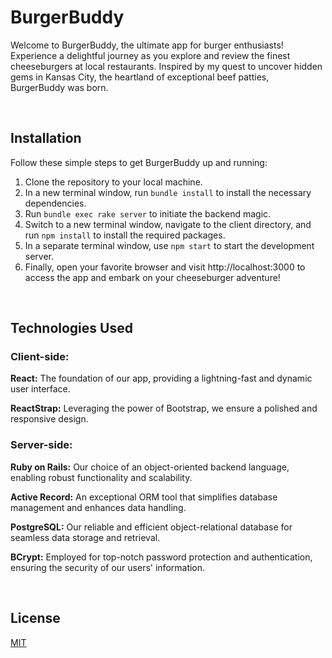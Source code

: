 # BurgerBuddy

Welcome to BurgerBuddy, the ultimate app for burger enthusiasts! Experience a delightful journey as you explore and review the finest cheeseburgers at local restaurants. Inspired by my quest to uncover hidden gems in Kansas City, the heartland of exceptional beef patties, BurgerBuddy was born.

&nbsp;

## Installation

Follow these simple steps to get BurgerBuddy up and running:

1. Clone the repository to your local machine.
2. In a new terminal window, run `bundle install` to install the necessary dependencies.
3. Run `bundle exec rake server` to initiate the backend magic.
4. Switch to a new terminal window, navigate to the client directory, and run `npm install` to install the required packages.
5. In a separate terminal window, use `npm start` to start the development server.
6. Finally, open your favorite browser and visit http://localhost:3000 to access the app and embark on your cheeseburger adventure!

&nbsp;

## Technologies Used 
### Client-side:

**React:** The foundation of our app, providing a lightning-fast and dynamic user interface.

**ReactStrap:** Leveraging the power of Bootstrap, we ensure a polished and responsive design.

### Server-side:

**Ruby on Rails:** Our choice of an object-oriented backend language, enabling robust functionality and scalability.

**Active Record:** An exceptional ORM tool that simplifies database management and enhances data handling.

**PostgreSQL:** Our reliable and efficient object-relational database for seamless data storage and retrieval.

**BCrypt:** Employed for top-notch password protection and authentication, ensuring the security of our users' information.

&nbsp;

## License

[MIT](https://choosealicense.com/licenses/mit/)